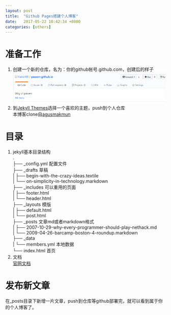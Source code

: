 ```yaml
---
layout: post
title:  "Github Pages搭建个人博客"
date:   2017-05-22 10:42:34 +0800
categories: [others]
---
```

# 准备工作
1. 创建一个新的仓库，名为：你的github帐号.github.com，创建后的样子   
![新建仓库](/images/2017-05-22/repository.png)   
2. 到[Jekyll Themes](http://jekyllthemes.org/)选择一个喜欢的主题，push到个人仓库   
本博客clone自[agusmakmun](https://github.com/agusmakmun/agusmakmun.github.io)

# 目录
1. jekyll基本目录结构  
.   
├── _config.yml 配置文件  
├── _drafts 草稿  
|  ├── begin-with-the-crazy-ideas.textile  
|  └── on-simplicity-in-technology.markdown  
├── _includes 可以重用的页面  
|  ├── footer.html  
|  └── header.html  
├── _layouts 模版  
|  ├── default.html  
|  └── post.html  
├── _posts 文章md或者markdown格式  
|  ├── 2007-10-29-why-every-programmer-should-play-nethack.md  
|  └── 2009-04-26-barcamp-boston-4-roundup.markdown  
├── _data   
|  └── members.yml 本地数据  
└── index.html 首页  
2. 文档  
[官网文档](http://jekyll.com.cn/docs/home/)

# 发布新文章
在_posts目录下新增一片文章，push到仓库等github部署完，就可以看到属于你的个人博客了。
